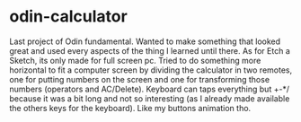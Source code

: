 # odin-calculator
Last project of Odin fundamental. Wanted to make something that looked great and used every aspects of the thing I learned until there. As for Etch a Sketch, its only made for full screen pc. 
Tried to do something more horizontal to fit a computer screen by dividing the calculator in two remotes, one for putting numbers on the screen and one for transforming those numbers (operators and AC/Delete).
Keyboard can taps everything but +-*/ because it was a bit long and not so interesting (as I already made available the others keys for the keyboard). 
Like my buttons animation tho.